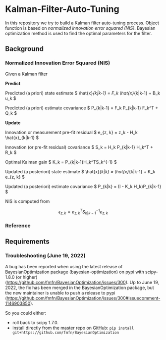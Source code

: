 # Kalman-Filter-Auto-Tuning
In this repository we try to build a Kalman filter auto-tuning process.
Object function is based on *normalized innovation error squared (NIS)*.
Bayesian optimization method is used to find the optimal parameters
for the filter.

## Background

### Normalized Innovation Error Squared (NIS)

Given a Kalman filter

**Predict**

Predicted (a priori) state estimate	
$
\hat{x}_{k|k-1} = F_k \hat{x}_{k|k-1} + B_k u_k
$

Predicted (a priori) estimate covariance
$
P_{k|k-1} = F_k P_{k|k-1} F_k^T + Q_k
$

**Update**

Innovation or measurement pre-fit residual
$
e_{z, k} = z_k - H_k \hat{x}_{k|k-1}
$

Innovation (or pre-fit residual) covariance
$
S_k = H_k P_{k|k-1} H_k^T + R_k
$

Optimal Kalman gain	
$
K_k = P_{k|k-1}H_k^TS_k^{-1}
$

Updated (a posteriori) state estimate
$
\hat{x}_{k|k} = \hat{x}_{k|k-1} + K_k e_{z, k}
$

Updated (a posteriori) estimate covariance
$
P_{k|k} = (I - K_k H_k)P_{k|k-1}
$

NIS is computed from 

$$
\epsilon_{z, k} = e_{z, k}^T S_{k|k-1}^{-1} e_{z, k}
$$




### Reference



## Requirements

### Troubleshooting (June 19, 2022)

A bug has been reported when using the latest release of BayesianOptimization 
package (bayesian-optimization) on pypi with scipy-1.8.0 (or higher)
(https://github.com/fmfn/BayesianOptimization/issues/300).
Up to June 19, 2022, the fix has been merged in the BayesianOptimization package, 
but the new maintainer is unable to push a release to pypi 
(https://github.com/fmfn/BayesianOptimization/issues/300#issuecomment-1146903850).

So you could either:

* roll back to scipy 1.7.0.
* install directly from the master repo on GitHub:
`pip install git+https://github.com/fmfn/BayesianOptimization`

